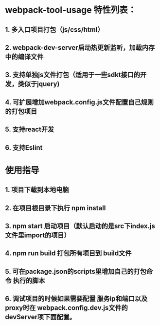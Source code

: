 
# webpack-tool-usage 特性列表：
## 1. 多入口项目打包（js/css/html）
## 2. webpack-dev-server启动热更新监听，加载内存中的编译文件
## 3. 支持单独js文件打包（适用于一些sdkt接口的开发，类似于jquery)
## 4. 可扩展增加webpack.config.js文件配置自己规则的打包项目
## 5. 支持react开发
## 6. 支持Eslint

# 使用指导
## 1. 项目下载到本地电脑
## 2. 在项目根目录下执行 npm install
## 3. npm start 启动项目（默认启动的是src下index.js文件里import的项目）
## 4. npm run build 打包所有项目到 build文件
## 5. 可在package.json的scripts里增加自己的打包命令 执行的脚本
## 6. 调试项目的时候如果需要配置 服务ip和端口以及proxy时在 webpack.config.dev.js文件的devServer项下面配置。

